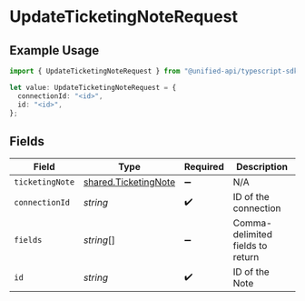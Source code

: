 # UpdateTicketingNoteRequest

## Example Usage

```typescript
import { UpdateTicketingNoteRequest } from "@unified-api/typescript-sdk/sdk/models/operations";

let value: UpdateTicketingNoteRequest = {
  connectionId: "<id>",
  id: "<id>",
};
```

## Fields

| Field                                                               | Type                                                                | Required                                                            | Description                                                         |
| ------------------------------------------------------------------- | ------------------------------------------------------------------- | ------------------------------------------------------------------- | ------------------------------------------------------------------- |
| `ticketingNote`                                                     | [shared.TicketingNote](../../../sdk/models/shared/ticketingnote.md) | :heavy_minus_sign:                                                  | N/A                                                                 |
| `connectionId`                                                      | *string*                                                            | :heavy_check_mark:                                                  | ID of the connection                                                |
| `fields`                                                            | *string*[]                                                          | :heavy_minus_sign:                                                  | Comma-delimited fields to return                                    |
| `id`                                                                | *string*                                                            | :heavy_check_mark:                                                  | ID of the Note                                                      |